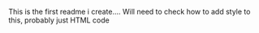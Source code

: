 This is the first readme i create....
Will need to check how to add style to this, probably just HTML code